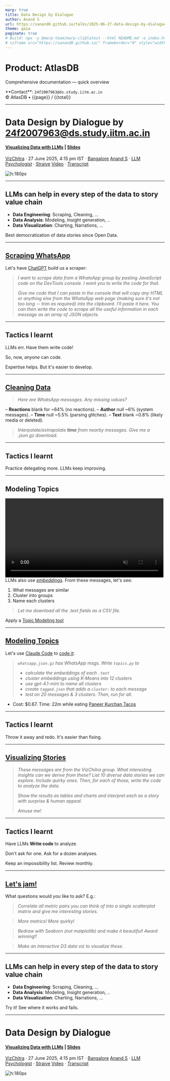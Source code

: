 ```yaml
---
marp: true
title: Data Design by Dialogue
author: Anand S
url: https://sanand0.github.io/talks/2025-06-27-data-design-by-dialogue/
theme: gaia
paginate: true
# Build: npx -y @marp-team/marp-cli@latest --html README.md -o index.html
# <iframe src="https://sanand0.github.io/" frameborder="0" style="width:100%; aspect-ratio: 5/2"></iframe>
---
```


<style>
  blockquote {
    font-style: italic;
  }

  section {
    background-image: url('https://api.qrserver.com/v1/create-qr-code/?size=150x150&data=https://sanand0.github.io/talks/2025-06-27-data-design-by-dialogue/');
    background-repeat: no-repeat;
    background-position: top 20px right 20px;
    background-size: 80px auto;
  }
</style>

<!--
  Product Documentation — Marp
  Author: Technical Writer
  Contact: 24f2007963@ds.study.iitm.ac.in
-->

# Product: AtlasDB
Comprehensive documentation — quick overview

<div class="callout">
**Contact**: <code>24f2007963@ds.study.iitm.ac.in</code>
</div>

<footer class="marp-footer">© AtlasDB • <span>{{page}} / {{total}}</span></footer>

---
# Data Design by Dialogue by 24f2007963@ds.study.iitm.ac.in

#### [Visualizing Data with LLMs](https://hasgeek.com/VizChitra/2025/schedule/data-design-by-dialogue-visualizing-data-with-llms-RM88yTfBNKrgSAJFiL2RQL) | [Slides](https://sanand0.github.io/talks/2025-06-27-data-design-by-dialogue/)

[VizChitra](https://vizchitra.com/) · 27 June 2025, 4:15 pm IST · [Bangalore](https://maps.app.goo.gl/fujVnPiBKaQhuZ3V9)
[Anand S](https://s-anand.net/) · [LLM Psychologist](https://www.linkedin.com/in/sanand0/) · [Straive](https://straive.com/)
[Video](https://youtu.be/htc3LwVbPgI) · [Transcript](https://github.com/sanand0/talks/blob/main/2025-06-27-data-design-by-dialogue/transcript.md)

![h:180px](https://api.qrserver.com/v1/create-qr-code/?size=150x150&data=https://sanand0.github.io/talks/2025-06-27-data-design-by-dialogue/)

---

## LLMs can help in every step of the data to story value chain

- **Data Engineering**: Scraping, Cleaning, ...
- **Data Analysis**: Modeling, Insight generation, ..
- **Data Visualization**: Charting, Narrations, ...

Best democratization of data stories since Open Data.

---

## [Scraping WhatsApp](https://chatgpt.com/share/685d8a3d-384c-800c-87d9-85837b5f91a8)

Let's have [ChatGPT](https://chatgpt.com/) build us a scraper:

> I want to scrape data from a WhatsApp group by pasting JavaScript code on the DevTools console. I want you to write the code for that.
>
> Give me code that I can paste in the console that will copy any HTML or anything else from the WhatsApp web page (making sure it's not too long -- trim as required) into the clipboard. I'll paste it here. You can then write the code to scrape all the useful information in each message as an array of JSON objects.

---

## Tactics I learnt

LLMs err. Have them write code!

So, now, _anyone_ can code.

Expertise helps. But it's easier to develop.

---

## [Cleaning Data](https://chatgpt.com/share/685d8b22-ad28-800c-b283-74a0757cadfe)

> Here are WhatsApp messages. Any missing values?

– **Reactions** blank for ~64% (no reactions).
– **Author** null ~6% (system messages).
– **Time** null ~5.5% (parsing glitches).
– **Text** blank ~0.8% (likely media or deleted).

> Interpolate/extrapolate **time** from nearby messages. Give me a .json.gz download.

---

## Tactics I learnt

Practice delegating more. LLMs keep improving.

---

## Modeling Topics

<video style="float:left; margin-right: 4rem" controls width="500" loop autoplay playsinline muted src="similarity.webm"></video>

LLMs also use _[embeddings](https://en.wikipedia.org/wiki/Word_embedding)_. From these messages, let's see:

1. What messages are similar
2. Cluster into groups
3. Name each clusters

> Let me download all the .text fields as a CSV file.

Apply a [Topic Modeling tool](https://llmfoundry.straive.com/classify)

---

## [Modeling Topics](https://github.com/sanand0/talks/blob/main/2025-06-27-data-design-by-dialogue/claude-code.txt)

Let's use [Claude Code](https://docs.anthropic.com/en/docs/claude-code/overview) to [code it](topics.py):

> `whatsapp.json.gz` has WhatsApp msgs. Write `topics.py` to
>
> - calculate the embeddings of each `.text` <!-- with OpenAI's text-embedding-3-small -->
> - cluster embeddings using K-Means into 12 clusters
> - use gpt-4.1-mini to name all clusters <!-- Collate ALL messages for ALL clusters and send a single message asking it to name each cluster - especially in a way that CLEARLY differentiates the clusters. Use OpenAI's structured JSON output feature to get the cluster names as a JSON array -->
> - create `tagged.json` that adds a `cluster:` to each message
> - test on 20 messages & 3 clusters. Then, run for all. <!-- Add inline script metadata using use uv run topics.py. Print progress. -->

- Cost: $0.67. Time: 22m while eating [Paneer Kurchan Tacos](https://g.co/kgs/VDgPqTr)

---

## Tactics I learnt

Throw it away and redo. It's easier than fixing.

---

## [Visualizing Stories](https://chatgpt.com/share/685d8fe5-c288-800c-9d87-0661859153f3)

> These messages are from the VizChitra group.
> What interesting insights can we derive from these?
> List 10 diverse data stories we can explore. Include quirky ones.
> Then, for each of those, write the code to analyze the data.
>
> Show the results as tables and charts and interpret each as a story with surprise & human appeal.
>
> Amuse me!

---

## Tactics I learnt

Have LLMs **Write code** to analyze.

Don't ask for one. Ask for a dozen analyses.

Keep an impossibility list. Review monthly.

---

## [Let's jam!](https://chatgpt.com/share/685d8fe5-c288-800c-9d87-0661859153f3)

What questions would _you_ like to ask? E.g.:

> Correlate all metric pairs you can think of into a single scatterplot matrix and give me interesting stories.

> More metrics! More quirky!

> Redraw with Seaborn (not matplotlib) and make it beautiful! Award winning!!

> Make an interactive D3 data viz to visualize these.

---

## LLMs can help in every step of the data to story value chain

- **Data Engineering**: Scraping, Cleaning, ...
- **Data Analysis**: Modeling, Insight generation, ..
- **Data Visualization**: Charting, Narrations, ...

Try it! See where it works and fails.

---

# Data Design by Dialogue

#### [Visualizing Data with LLMs](https://hasgeek.com/VizChitra/2025/schedule/data-design-by-dialogue-visualizing-data-with-llms-RM88yTfBNKrgSAJFiL2RQL) | [Slides](https://sanand0.github.io/talks/2025-06-27-data-design-by-dialogue/)

[VizChitra](https://vizchitra.com/) · 27 June 2025, 4:15 pm IST · [Bangalore](https://maps.app.goo.gl/fujVnPiBKaQhuZ3V9)
[Anand S](https://s-anand.net/) · [LLM Psychologist](https://www.linkedin.com/in/sanand0/) · [Straive](https://straive.com/)
[Video](https://youtu.be/htc3LwVbPgI) · [Transcript](https://github.com/sanand0/talks/blob/main/2025-06-27-data-design-by-dialogue/transcript.md)

![h:180px](https://api.qrserver.com/v1/create-qr-code/?size=150x150&data=https://sanand0.github.io/talks/2025-06-27-data-design-by-dialogue/)
